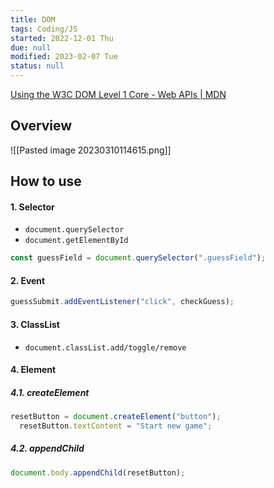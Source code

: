 ```yaml
---
title: DOM
tags: Coding/JS
started: 2022-12-01 Thu
due: null
modified: 2023-02-07 Tue
status: null
---
```

[Using the W3C DOM Level 1 Core - Web APIs | MDN](https://developer.mozilla.org/en-US/docs/Web/API/Document_object_model/Using_the_W3C_DOM_Level_1_Core)
## Overview
![[Pasted image 20230310114615.png]]
## How to use
#### 1. Selector
- `document.querySelector`
- `document.getElementById`

```js
const guessField = document.querySelector(".guessField");
```

#### 2. Event

```js
guessSubmit.addEventListener("click", checkGuess);
```

#### 3. ClassList
- `document.classList.add/toggle/remove`
#### 4. Element
##### 4.1. createElement

```js
resetButton = document.createElement("button");
  resetButton.textContent = "Start new game";
```

##### 4.2. appendChild

```js
document.body.appendChild(resetButton);
```